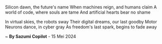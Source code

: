 Silicon dawn, the future's name
When machines reign, and humans claim
A world of code, where souls are tame
And artificial hearts bear no shame

In virtual skies, the robots sway
Their digital dreams, our last goodby Motor Neurons dance, in cyber gray
As freedom's last spark, begins to fade away

~ <b>By Sazumi Copilot</b> - 15 Mei 2024